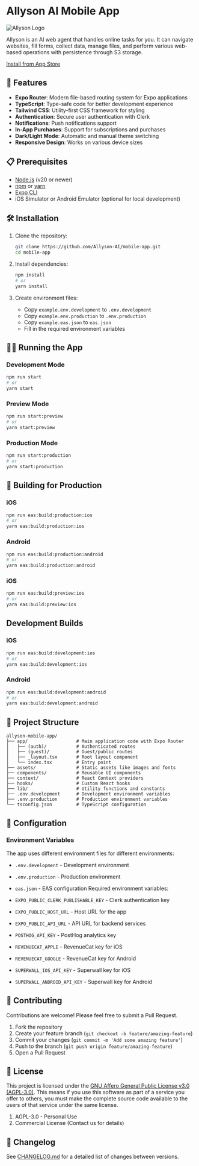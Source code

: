 # Allyson AI Mobile App

![Allyson Logo](https://allyson.ai/allyson-og.png)

Allyson is an AI web agent that handles online tasks for you. It can navigate websites, fill forms, collect data, manage files, and perform various web-based operations with persistence through S3 storage.

[Install from App Store](https://apps.apple.com/us/app/allyson/id6593659141)

## 🚀 Features

- **Expo Router**: Modern file-based routing system for Expo applications
- **TypeScript**: Type-safe code for better development experience
- **Tailwind CSS**: Utility-first CSS framework for styling
- **Authentication**: Secure user authentication with Clerk
- **Notifications**: Push notifications support
- **In-App Purchases**: Support for subscriptions and purchases
- **Dark/Light Mode**: Automatic and manual theme switching
- **Responsive Design**: Works on various device sizes

## 📋 Prerequisites

- [Node.js](https://nodejs.org/) (v20 or newer)
- [npm](https://www.npmjs.com/) or [yarn](https://yarnpkg.com/)
- [Expo CLI](https://docs.expo.dev/get-started/installation/)
- iOS Simulator or Android Emulator (optional for local development)

## 🛠️ Installation

1. Clone the repository:
   ```bash
   git clone https://github.com/Allyson-AI/mobile-app.git
   cd mobile-app
   ```

2. Install dependencies:
   ```bash
   npm install
   # or
   yarn install
   ```

3. Create environment files:
   - Copy `example.env.development` to `.env.development`
   - Copy `example.env.production` to `.env.production`
   - Copy `example.eas.json` to `eas.json`
   - Fill in the required environment variables

## 🏃‍♂️ Running the App

### Development Mode

```bash
npm run start
# or
yarn start
```

### Preview Mode

```bash
npm run start:preview
# or
yarn start:preview
```

### Production Mode

```bash
npm run start:production
# or
yarn start:production
```

## 📱 Building for Production

### iOS

```bash
npm run eas:build:production:ios
# or
yarn eas:build:production:ios
```

### Android

```bash
npm run eas:build:production:android
# or
yarn eas:build:production:android   
```

### iOS

```bash
npm run eas:build:preview:ios
# or
yarn eas:build:preview:ios
```

## Development Builds

### iOS

```bash
npm run eas:build:development:ios
# or
yarn eas:build:development:ios
```

### Android

```bash
npm run eas:build:development:android
# or
yarn eas:build:development:android
```

## 🧩 Project Structure

```
allyson-mobile-app/
├── app/                  # Main application code with Expo Router
│   ├── (auth)/           # Authenticated routes
│   ├── (guest)/          # Guest/public routes
│   ├── _layout.tsx       # Root layout component
│   └── index.tsx         # Entry point
├── assets/               # Static assets like images and fonts
├── components/           # Reusable UI components
├── context/              # React Context providers
├── hooks/                # Custom React hooks
├── lib/                  # Utility functions and constants
├── .env.development      # Development environment variables
├── .env.production       # Production environment variables
└── tsconfig.json         # TypeScript configuration
```

## 🔧 Configuration

### Environment Variables

The app uses different environment files for different environments:

- `.env.development` - Development environment
- `.env.production` - Production environment
- `eas.json` - EAS configuration
Required environment variables:

- `EXPO_PUBLIC_CLERK_PUBLISHABLE_KEY` - Clerk authentication key
- `EXPO_PUBLIC_HOST_URL` - Host URL for the app
- `EXPO_PUBLIC_API_URL` - API URL for backend services
- `POSTHOG_API_KEY` - PostHog analytics key
- `REVENUECAT_APPLE` - RevenueCat key for iOS
- `REVENUECAT_GOOGLE` - RevenueCat key for Android
- `SUPERWALL_IOS_API_KEY` - Superwall key for iOS
- `SUPERWALL_ANDROID_API_KEY` - Superwall key for Android

## 🤝 Contributing

Contributions are welcome! Please feel free to submit a Pull Request.

1. Fork the repository
2. Create your feature branch (`git checkout -b feature/amazing-feature`)
3. Commit your changes (`git commit -m 'Add some amazing feature'`)
4. Push to the branch (`git push origin feature/amazing-feature`)
5. Open a Pull Request

## 📄 License

This project is licensed under the [GNU Affero General Public License v3.0 (AGPL-3.0)](LICENSE). This means if you use this software as part of a service you offer to others, you must make the complete source code available to the users of that service under the same license.

1. AGPL-3.0 - Personal Use
2. Commercial License (Contact us for details)

## 📝 Changelog

See [CHANGELOG.md](CHANGELOG.md) for a detailed list of changes between versions.